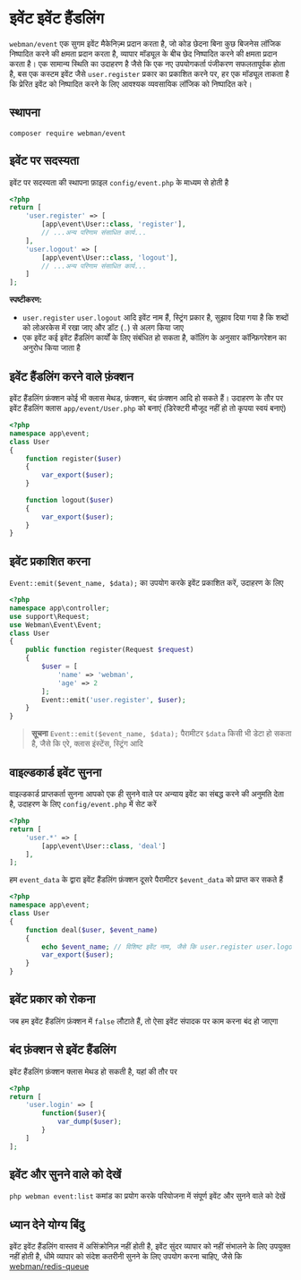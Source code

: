 # इवेंट इवेंट हैंडलिंग
`webman/event` एक सुगम इवेंट मैकेनिज़्म प्रदान करता है, जो कोड छेदना बिना कुछ बिजनेस लॉजिक निष्पादित करने की क्षमता प्रदान करता है, व्यापार मॉड्यूल के बीच छेद निष्पादित करने की क्षमता प्रदान करता है। एक सामान्य स्थिति का उदाहरण है जैसे कि एक नए उपयोगकर्ता पंजीकरण सफलतापूर्वक होता है, बस एक कस्टम इवेंट जैसे `user.register` प्रकार का प्रकाशित करने पर, हर एक मॉड्यूल ताकता है कि प्रेरित इवेंट को निष्पादित करने के लिए आवश्यक व्यवसायिक लॉजिक को निष्पादित करे।

## स्थापना
`composer require webman/event`

## इवेंट पर सदस्यता
इवेंट पर सदस्यता की स्थापना फ़ाइल `config/event.php` के माध्यम से होती है
```php
<?php
return [
    'user.register' => [
        [app\event\User::class, 'register'],
        // ...अन्य परिणाम संसाधित कार्य...
    ],
    'user.logout' => [
        [app\event\User::class, 'logout'],
        // ...अन्य परिणाम संसाधित कार्य...
    ]
];
```
**स्पष्टीकरण:**
- `user.register` `user.logout` आदि इवेंट नाम हैं, स्ट्रिंग प्रकार है, सुझाव दिया गया है कि शब्दों को लोअरकेस में रखा जाए और डॉट (`.`) से अलग किया जाए
- एक इवेंट कई इवेंट हैंडलिंग कार्यों के लिए संबंधित हो सकता है, कॉलिंग के अनुसार कॉन्फ़िगरेशन का अनुरोध किया जाता है

## इवेंट हैंडलिंग करने वाले फ़ंक्शन
इवेंट हैंडलिंग फ़ंक्शन कोई भी क्लास मेथड, फ़ंक्शन, बंद फ़ंक्शन आदि हो सकते हैं।
उदाहरण के तौर पर इवेंट हैंडलिंग क्लास `app/event/User.php` को बनाएं (डिरेक्टरी मौजूद नहीं हो तो कृपया स्वयं बनाएं)
```php
<?php
namespace app\event;
class User
{
    function register($user)
    {
        var_export($user);
    }
 
    function logout($user)
    {
        var_export($user);
    }
}
```

## इवेंट प्रकाशित करना
`Event::emit($event_name, $data);` का उपयोग करके इवेंट प्रकाशित करें, उदाहरण के लिए
```php
<?php
namespace app\controller;
use support\Request;
use Webman\Event\Event;
class User
{
    public function register(Request $request)
    {
        $user = [
            'name' => 'webman',
            'age' => 2
        ];
        Event::emit('user.register', $user);
    }
}
```

> **सूचना**
> `Event::emit($event_name, $data);` पैरामीटर `$data` किसी भी डेटा हो सकता है, जैसे कि एरे, क्लास इंस्टेंस, स्ट्रिंग आदि 

## वाइल्डकार्ड इवेंट सुनना
वाइल्डकार्ड प्राप्तकर्ता सुनना आपको एक ही सुनने वाले पर अन्याय इवेंट का संबद्ध करने की अनुमति देता है, उदाहरण के लिए `config/event.php` में सेट करें
```php
<?php
return [
    'user.*' => [
        [app\event\User::class, 'deal']
    ],
];
```
हम `event_data` के द्वारा इवेंट हैंडलिंग फ़ंक्शन दूसरे पैरामीटर `$event_data` को प्राप्त कर सकते हैं
```php
<?php
namespace app\event;
class User
{
    function deal($user, $event_name)
    {
        echo $event_name; // विशिष्ट इवेंट नाम, जैसे कि user.register user.logout आदि
        var_export($user);
    }
}
```

## इवेंट प्रकार को रोकना
जब हम इवेंट हैंडलिंग फ़ंक्शन में `false` लौटाते हैं, तो ऐसा इवेंट संपादक पर काम करना बंद हो जाएगा

## बंद फ़ंक्शन से इवेंट हैंडलिंग
इवेंट हैंडलिंग फ़ंक्शन क्लास मेथड हो सकती है, यहां की तौर पर

```php
<?php
return [
    'user.login' => [
        function($user){
            var_dump($user);
        }
    ]
];
```

## इवेंट और सुनने वाले को देखें
`php webman event:list` कमांड का प्रयोग करके परियोजना में संपूर्ण इवेंट और सुनने वाले को देखें

## ध्यान देने योग्य बिंदु
इवेंट इवेंट हैंडलिंग वास्तव में असिंक्रोनिज़ नहीं होती है, इवेंट सुंदर व्यापार को नहीं संभालने के लिए उपयुक्त नहीं होती है, धीमे व्यापार को संदेश कतरीनी सुनने के लिए उपयोग करना चाहिए, जैसे कि [webman/redis-queue](https://www.workerman.net/plugin/12)

